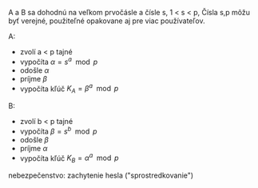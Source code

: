 A a B sa dohodnú na veľkom prvočásle a čísle s, 1 < s < p,
Čísla s,p môžu byť verejné, použiteľné opakovane aj pre viac používateľov.

A:
- zvolí a < p tajné
- vypočíta $\alpha = s^a \mod p$
- odošle $\alpha$
- príjme $\beta$
- vypočíta kľúč $K_A = \beta^a \mod p$

B:
- zvolí b < p tajné
- vypočíta $\beta = s^b \mod p$
- odošle $\beta$
- príjme $\alpha$
- vypočíta kľúč $K_B = \alpha^a \mod p$

nebezpečenstvo: zachytenie hesla ("sprostredkovanie")